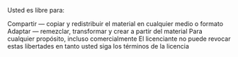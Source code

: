 Usted es libre para:

Compartir — copiar y redistribuir el material en cualquier medio o formato
Adaptar — remezclar, transformar y crear a partir del material
Para cualquier propósito, incluso comercialmente
El licenciante no puede revocar estas libertades en tanto usted siga los términos de la licencia